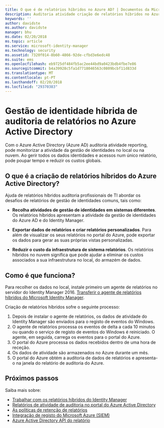 ```yaml
---
title: O que é de relatórios híbridos no Azure AD? | Documentos da Microsoft
description: Auditoria atividade criação de relatórios híbridos no Azure Active Directory permite-lhe ver eventos auditados na nuvem e no local.
keywords: ''
author: davidste
ms.author: davidste
manager: bhu
ms.date: 02/20/2018
ms.topic: article
ms.service: microsoft-identity-manager
ms.technology: security
ms.assetid: 7320f014-8b60-4866-92de-cfbd3e6edc48
ms.suite: ems
ms.openlocfilehash: eb9725df484fb5ac2ee44bd9a0423bdb4fbe7e86
ms.sourcegitcommit: b4a39928c5fa1d7718046563c0809bcbf11d833d
ms.translationtype: MT
ms.contentlocale: pt-PT
ms.lasthandoff: 02/20/2018
ms.locfileid: "29370383"
---
```

# <a name="hybrid-identity-management-audit-reporting-in-azure-active-directory"></a>Gestão de identidade híbrida de auditoria de relatórios no Azure Active Directory
Com o Azure Active Directory (Azure AD) auditoria atividade reporting, pode monitorizar a atividade da gestão de identidades no local ou na nuvem. Ao gerir todos os dados identidades e acessos num único relatório, pode poupar tempo e reduzir os custos globais.

## <a name="what-is-azure-active-directory-hybrid-reporting"></a>O que é a criação de relatórios híbridos do Azure Active Directory?
Ajuda de relatórios híbridos auditoria profissionais de TI abordar os desafios de relatórios de gestão de identidades comuns, tais como:

* **Recolha atividades de gestão de identidades em sistemas diferentes**. Os relatórios híbridos apresentam a atividade da gestão de identidades do Azure AD e do Identity Manager.

* **Exportar dados de relatórios e criar relatórios personalizados**. Para além de visualizar os seus relatórios no portal do Azure, pode exportar os dados para gerar as suas próprias vistas personalizadas.

* **Reduzir o custo da infraestrutura de sistema relatórios**. Os relatórios híbridos no nuvem significa que pode ajudar a eliminar os custos associados a sua infraestrutura no local, do armazém de dados.

## <a name="how-does-it-work"></a>Como é que funciona?

Para recolher os dados no local, instale primeiro um agente de relatórios no servidor do Identity Manager 2016. [Transferir o agente de relatórios híbridos do Microsoft Identity Manager](https://www.microsoft.com/download/details.aspx?id=55112).

Criação de relatórios híbridos sofre o seguinte processo:
1. Depois de instalar o agente de relatórios, os dados de atividade do Identity Manager são enviados para o registo de eventos do Windows.
2. O agente de relatórios processa os eventos de delta a cada 10 minutos ou quando o serviço de registo de eventos do Windows é reiniciado. O agente, em seguida, carrega os eventos para o portal do Azure.
3. O portal do Azure processa os dados recebidos dentro de uma hora de receção.
4. Os dados de atividade são armazenados no Azure durante um mês.
5. O portal do Azure obtém a auditoria de dados de relatórios e apresenta-o na janela do relatório de auditoria do Azure.

## <a name="next-steps"></a>Próximos passos
Saiba mais sobre:
- [Trabalhar com os relatórios híbridos do Identity Manager](working-with-identity-manager-hybrid-reporting.md)
- [Relatórios de atividade de auditoria no portal do Azure Active Directory](https://docs.microsoft.com/azure/active-directory/active-directory-reporting-activity-audit-logs)
- [As políticas de retenção de relatórios](https://docs.microsoft.com/azure/active-directory/active-directory-reporting-retention)
- [Integração de registo do Microsoft Azure (SIEM)](https://docs.microsoft.com/azure/security/security-azure-log-integration-overview)
- [Azure Active Directory API do relatório](https://docs.microsoft.com/azure/active-directory/active-directory-reporting-api-getting-started)
